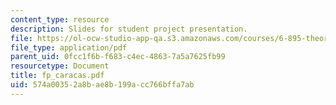 ```yaml
---
content_type: resource
description: Slides for student project presentation.
file: https://ol-ocw-studio-app-qa.s3.amazonaws.com/courses/6-895-theory-of-parallel-systems-sma-5509-fall-2003/574a00352a8bae8b199acc766bffa7ab_fp_caracas.pdf
file_type: application/pdf
parent_uid: 0fcc1f6b-f683-c4ec-4863-7a5a7625fb99
resourcetype: Document
title: fp_caracas.pdf
uid: 574a0035-2a8b-ae8b-199a-cc766bffa7ab
---
```

